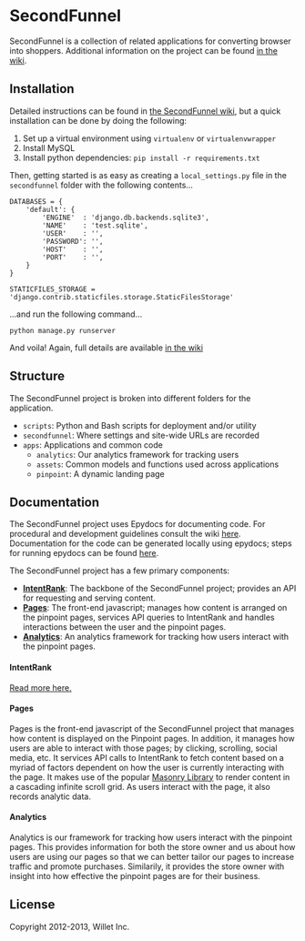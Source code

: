 SecondFunnel
============
SecondFunnel is a collection of related applications for converting browser
into shoppers. Additional information on the project can be found [in the
wiki](https://github.com/Willet/SecondFunnel/wiki).

Installation
------------
Detailed instructions can be found in [the SecondFunnel wiki](https://github.com/Willet/SecondFunnel/wiki/Environment-Setup), but a quick installation can
 be done by doing the following:

1. Set up a virtual environment using `virtualenv` or `virtualenvwrapper`
2. Install MySQL
3. Install python dependencies: `pip install -r requirements.txt`

Then, getting started is as easy as creating a `local_settings.py` file in the
`secondfunnel` folder with the following contents...

    DATABASES = {
        'default': {
            'ENGINE'  : 'django.db.backends.sqlite3',
            'NAME'    : 'test.sqlite',
            'USER'    : '',
            'PASSWORD': '',
            'HOST'    : '',
            'PORT'    : '',
        }
    }

    STATICFILES_STORAGE = 'django.contrib.staticfiles.storage.StaticFilesStorage'

...and run the following command...

    python manage.py runserver

And voila! Again, full details are available [in the wiki](https://github.com/Willet/SecondFunnel/wiki/Environment-Setup)

Structure
---------
The SecondFunnel project is broken into different folders for the application.

- `scripts`: Python and Bash scripts for deployment and/or utility
- `secondfunnel`: Where settings and site-wide URLs are recorded
- `apps`: Applications and common code
    - `analytics`: Our analytics framework for tracking users
    - `assets`: Common models and functions used across applications
    - `pinpoint`: A dynamic landing page

Documentation
-------------
The SecondFunnel project uses Epydocs for documenting code.  For procedural and development guidelines consult the wiki [here](https://github.com/Willet/SecondFunnel/wiki).  Documentation for the code can be generated locally using epydocs; steps for running epydocs can be found [here](https://github.com/Willet/SecondFunnel/wiki/Epydoc).


The SecondFunnel project has a few primary components:
* [**IntentRank**](.#IntentRank):  The backbone of the SecondFunnel project; provides an API for requesting and serving content. 
* [**Pages**](.#Pages): The front-end javascript; manages how content is arranged on the pinpoint pages, services API queries to IntentRank and handles interactions between the user and the pinpoint pages.
* [**Analytics**](.#Analytics): An analytics framework for tracking how users interact with the pinpoint pages.


#### <a id="IntentRank"></a>IntentRank
[Read more here.](https://github.com/Willet/IntentRank)


#### <a id="Pages"></a> Pages
Pages is the front-end javascript of the SecondFunnel project that manages how content is displayed on the Pinpoint pages.  In addition, it manages how users are able to interact with those pages; by clicking, scrolling, social media, etc.  It services API calls to IntentRank to fetch content based on a myriad of factors dependent on how the user is currently interacting with the page.  It makes use of the popular [Masonry Library](https://github.com/desandro/masonry) to render content in a cascading infinite scroll grid.  As users interact with the page, it also records analytic data.


#### <a id="Analytics"></a> Analytics
Analytics is our framework for tracking how users interact with the pinpoint pages.  This provides information for both the store owner and us about how users are using our pages so that we can better tailor our pages to increase traffic and promote purchases.  Similarily, it provides the store owner with insight into how effective the pinpoint pages are for their business.


License
-------
Copyright 2012-2013, Willet Inc.